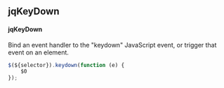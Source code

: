 ## jqKeyDown
#### jqKeyDown
Bind an event handler to the "keydown" JavaScript event, or trigger that event on an element.
```javascript
$(${selector}).keydown(function (e) { 
	$0
});
```